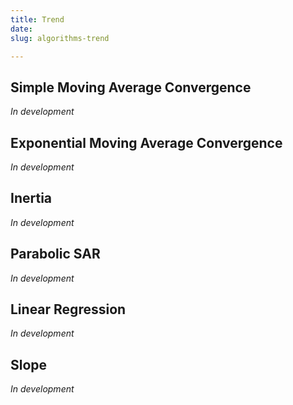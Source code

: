 ```yaml
---
title: Trend
date: 
slug: algorithms-trend

---
```

## Simple Moving Average Convergence

_In development_

## Exponential Moving Average Convergence

_In development_

## Inertia

_In development_

## Parabolic SAR

_In development_

## Linear Regression

_In development_

## Slope

_In development_